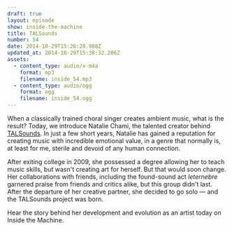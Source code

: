 ```yaml
---
draft: true
layout: episode
show: inside-the-machine
title: TALSounds
number: 54
date: 2014-10-29T15:26:28.988Z
updated_at: 2014-10-29T15:38:32.206Z
assets:
  - content_type: audio/x-m4a
    format: mp3
    filename: inside_54.mp3
  - content_type: audio/ogg
    format: ogg
    filename: inside_54.ogg
---
```

When a classically trained choral singer creates ambient music, what is the result? Today, we introduce Natalie Chami, the talented creator behind [TALSounds](http://talsounds.com). In just a few short years, Natalie has gained a reputation for creating music with incredible emotional value, in a genre that normally is, at least for me, sterile and devoid of any human connection.

After exiting college in 2009, she possessed a degree allowing her to teach music skills, but wasn't creating art for herself. But that would soon change. Her collaborations with friends, including the found-sound act *leternebre* garnered praise from friends and critics alike, but this group didn't last. After the departure of her creative partner, she decided to go solo &mdash; and the TALSounds project was born.

Hear the story behind her development and evolution as an artist today on Inside the Machine.